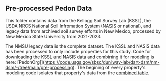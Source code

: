 ## Pre-processed Pedon Data

This folder contains data from the Kellogg Soil Survey Lab (KSSL), the USDA NRCS National Soil Infromation System (NASIS or national), and legacy data from archived soil survey efforts in New Mexico, processed by New Mexico State University from 2021-2023.

The NMSU legacy data is the complete dataset. The KSSL and NASIS data has been processed to only include properties for this study. Code for downloading the KSSL and NASIS data and combining it for modeling is here: [PedonOrg]](https://code.usgs.gov/sbsc/duniway-lab/dart-dsm/nm-dsm/-/tree/main/pre-processing). The begining of every property's modeling code isolates that property's data from the [combined table](https://code.usgs.gov/sbsc/duniway-lab/dart-dsm/nm-dsm/-/blob/main/data/processed/pedons_ALL_est.csv).